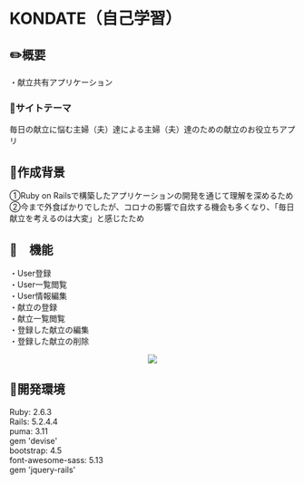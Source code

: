 # KONDATE（自己学習）

## :pencil2:概要
・献立共有アプリケーション

### :dart:サイトテーマ  
毎日の献立に悩む主婦（夫）達による主婦（夫）達のための献立のお役立ちアプリ

## :thought_balloon:作成背景  
①Ruby on Railsで構築したアプリケーションの開発を通じて理解を深めるため  
②今まで外食ばかりでしたが、コロナの影響で自炊する機会も多くなり、「毎日献立を考えるのは大変」と感じたため

## :pencil:　機能  
・User登録  
・User一覧閲覧  
・User情報編集  
・献立の登録  
・献立一覧閲覧  
・登録した献立の編集  
・登録した献立の削除

<p align="center">
<img src="https://user-images.githubusercontent.com/71075728/111912475-128ae580-8aad-11eb-9f08-04f4b70c6348.png">
</p>

## :memo:開発環境  
Ruby: 2.6.3  
Rails: 5.2.4.4  
puma: 3.11  
gem 'devise'  
bootstrap: 4.5  
font-awesome-sass: 5.13  
gem 'jquery-rails'
